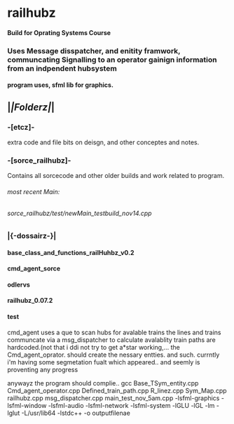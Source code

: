 
# railhubz
#### Build for Oprating Systems Course
### Uses Message disspatcher, and enitity framwork, communcating Signalling to an operator gainign information from an indpendent hubsystem 
#### program uses, sfml lib for graphics.



## |_|Folderz|_|
### -[etcz]-
extra code and file bits on deisgn, and other conceptes and notes.

### -[sorce_railhubz]-

Contains all sorcecode and other older builds and work related to program.

###### most recent Main:
###### sorce_railhubz/test/newMain_testbuild_nov14.cpp

### |{-dossairz-}|

#### base_class_and_functions_railHuhbz_v0.2
#### cmd_agent_sorce 	
#### odlervs 
#### railhubz_0.07.2
#### test



cmd_agent uses a que to scan hubs for avalable trains
the lines and trains communcate via a msg_dispatcher to calculate avalablity
train paths are hardcoded.(not that i ddi not try to get a*star working,...
the Cmd_agent_oprator. should create the nessary entties. and such.
currntly i'm having some segmetation fualt which appeared.. and seemly is proventing any progress

anywayz 
the program should complie.. 
gcc Base_TSym_entity.cpp Cmd_agent_operator.cpp Defined_train_path.cpp R_linez.cpp Sym_Map.cpp
railhubz.cpp msg_dispatcher.cpp main_test_nov_5am.cpp
-lsfml-graphics -lsfml-window -lsfml-audio -lsfml-network -lsfml-system -lGLU -lGL -lm -lglut -L/usr/lib64 -lstdc++ -o outputfilenae

